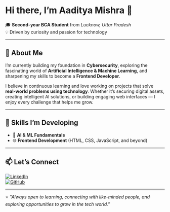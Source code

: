 # Hi there, I’m Aaditya Mishra 👋

🎓 **Second-year BCA Student** from *Lucknow, Uttar Pradesh*  
💡 Driven by curiosity and passion for technology  

---

## 🚀 About Me
I’m currently building my foundation in **Cybersecurity**, exploring the fascinating world of **Artificial Intelligence & Machine Learning**, and sharpening my skills to become a **Frontend Developer**.

I believe in continuous learning and love working on projects that solve **real-world problems using technology**. Whether it’s securing digital assets, creating intelligent AI solutions, or building engaging web interfaces — I enjoy every challenge that helps me grow.

---

## 🔧 Skills I’m Developing
- 🧠 **AI & ML Fundamentals**
- 🌐 **Frontend Development** (HTML, CSS, JavaScript, and beyond)

---

## 📫 Let’s Connect
[![LinkedIn](https://img.shields.io/badge/LinkedIn-0077B5?style=flat&logo=linkedin&logoColor=white)](https://www.linkedin.com/in/aaditya-mishra-77a01b287)  
[![GitHub](https://img.shields.io/badge/GitHub-181717?style=flat&logo=github&logoColor=white)](https://github.com/Aadi8869)

---

⭐ *"Always open to learning, connecting with like-minded people, and exploring opportunities to grow in the tech world."*  
